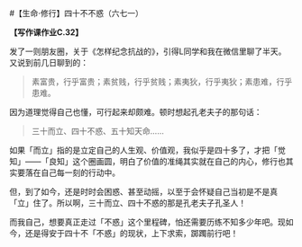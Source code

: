 #【生命⋅修行】四十不不惑（六七一）

**【写作课作业C.32】**

发了一则朋友圈，关于《怎样纪念抗战的》，引得L同学和我在微信里聊了半天。又说到前几日聊到的：

> 素富贵，行乎富贵；素贫贱，行乎贫贱；素夷狄，行乎夷狄；素患难，行乎患难。

因为道理觉得自己也懂，可行起来却颇难。顿时想起孔老夫子的那句话：

> 三十而立、四十不惑、五十知天命……

如果「而立」指的是立定自己的人生观、价值观，我似乎是四十多了，才把「觉知」——「良知」这个圈画圆，明白了价值的准绳其实就在自己的内心，修行也其实要落在自己每一刻的行动中。

但，到了如今，还是时时会困惑、甚至动摇，以至于会怀疑自己当初是不是真「立」住了。所以啊，三十而立、四十不惑的那是孔老夫子孔圣人！

而我自己，想要真正走过「不惑」这个里程碑，怕还需要历练不知多少年吧。现如今，还是得安于四十不「不惑」的现状，上下求索，踯躅前行吧！

